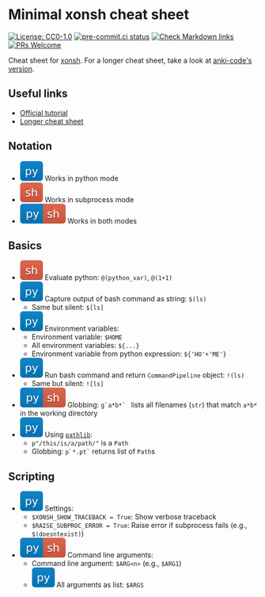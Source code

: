 # Minimal xonsh cheat sheet

[![License: CC0-1.0](https://img.shields.io/badge/License-CC0%201.0-lightgrey.svg)](http://creativecommons.org/publicdomain/zero/1.0/)
[![pre-commit.ci status](https://results.pre-commit.ci/badge/github/klieret/xonsh-cheatsheet-minimal/main.svg)](https://results.pre-commit.ci/latest/github/klieret/xonsh-cheatsheet-minimal/main)
[![Check Markdown links](https://github.com/klieret/xonsh-cheatsheet-minimal/actions/workflows/check-links.yaml/badge.svg)](https://github.com/klieret/xonsh-cheatsheet-minimal/actions/workflows/check-links.yaml)
 [![PRs Welcome](https://img.shields.io/badge/PRs-welcome-brightgreen.svg?style=flat-square)](https://makeapullrequest.com)

Cheat sheet for [xonsh].
For a longer cheat sheet, take a look at [anki-code's version](https://github.com/anki-code/xonsh-cheatsheet).

[xonsh]: https://xon.sh/

## Useful links

* [Official tutorial](https://xon.sh/tutorial.html)
* [Longer cheat sheet](https://github.com/anki-code/xonsh-cheatsheet)

## Notation

* ![py] Works in python mode
* ![sh] Works in subprocess mode
* ![pysh] Works in both modes

## Basics


* ![sh] Evaluate python: `@(python_var)`, `@(1+1)`
* ![py] Capture output of bash command as string: `$(ls)`
    * Same but silent: `$[ls]`
* ![py] Environment variables:
    * Environment variable: `$HOME`
    * All environment variables: `${...}`
    * Environment variable from python expression: `${'HO'+'ME'}`
* ![py] Run bash command and return `CommandPipeline` object: `!(ls)`
    * Same but silent: `![ls]`
* ![pysh] Globbing: ``g`a*b*` `` lists all filenames (`str`) that match `a*b*` in the working directory
* ![py] Using [`pathlib`][pathlib]:
    * `p"/this/is/a/path/"` is a `Path`
    * Globbing: `` p`*.pt` `` returns list of `Path`s

## Scripting

* ![py] Settings:
    * `$XONSH_SHOW_TRACEBACK = True`: Show verbose traceback
    * `$RAISE_SUBPROC_ERROR = True`: Raise error if subprocess fails (e.g., `$(doesntexist)`)
* ![pysh] Command line arguments:
    * Command line argument: `$ARG<n>` (e.g., `$ARG1`)
    * ![py] All arguments as list: `$ARGS`

[pathlib]: https://docs.python.org/3/library/pathlib.html
[sh]: readme_assets/sh.svg
[py]: readme_assets/py.svg
[pysh]: readme_assets/pysh.svg
